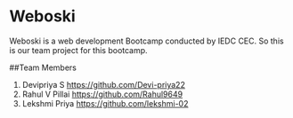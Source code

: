 # Weboski
Weboski is a web development Bootcamp conducted by IEDC CEC.
So this is our team project for this bootcamp.

##Team Members
1. Devipriya S https://github.com/Devi-priya22
2. Rahul V Pillai https://github.com/Rahul9649
3. Lekshmi Priya https://github.com/lekshmi-02
